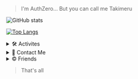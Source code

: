 
>I'm AuthZero... But you can call me Takimeru

![GitHub stats](https://github-readme-stats.vercel.app/api?username=AuthZero&show_icons=true&theme=synthwave)

[![Top Langs](https://github-readme-stats.vercel.app/api/top-langs/?username=AuthZero&theme=synthwave)](https://github.com/anuraghazra/github-readme-stats)


<details><summary> 🛠 Activites</summary>
 
[![Discord Presence](https://lanyard.cnrad.dev/api/289437638237224961?borderRadius=5px&idleMessage=not%20doing%20anything&bg=a)](https://discord.com/users/481475041217871882)
 </details>

<details><summary>📨 Contact Me</summary>

|              | Service | Value    |        Status |
| :---         |  :---    | :---:    |          ---: |
| ✉   |   Discord   | Auth Zero#7762 | idle    |
|  💻  |   Github   |  <a href="https://github.com/AuthZero">Auth Zero</a> | idle      |

</details>

<details><summary>©️ Friends</summary>
 <a href="https://github.com/ChiefNotch">ChiefNotch</a>,
 <a href="https://github.com/SxnwDev">SxnwDev</a>,
 <a href="https://github.com/TrustsenseEh">TrustsenseEh</a>
</details>


>That's all



